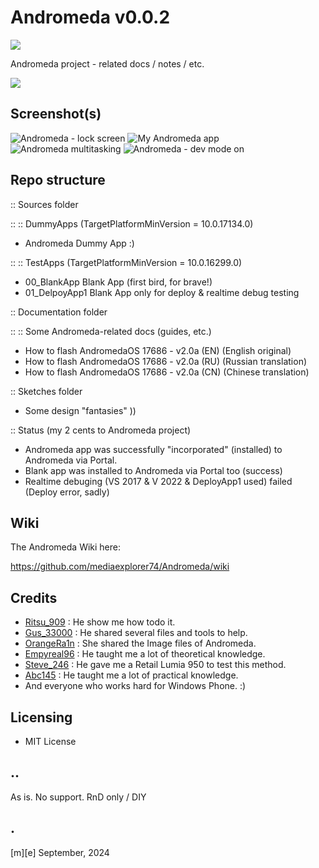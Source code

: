 # Andromeda v0.0.2
![](Images/logo.png)

Andromeda project - related docs / notes / etc.

![](Sketches/projectA.png)

## Screenshot(s)
![Andromeda - lock screen](Images/shot1.png)
![My Andromeda app](Images/shot2.png)
![Andromeda multitasking](Images/shot3.png)
![Andromeda - dev mode on](Images/shot4.png)

## Repo structure

:: Sources folder

:: :: DummyApps (TargetPlatformMinVersion = 10.0.17134.0)
- Andromeda Dummy App :)

:: :: TestApps (TargetPlatformMinVersion = 10.0.16299.0)
- 00_BlankApp  Blank App (first bird, for brave!) 
- 01_DelpoyApp1  Blank App only for deploy & realtime debug testing


:: Documentation folder

:: :: Some Andromeda-related docs (guides, etc.)
- How to flash AndromedaOS 17686 - v2.0a (EN)  (English original)
- How to flash AndromedaOS 17686 - v2.0a (RU)  (Russian translation)
- How to flash AndromedaOS 17686 - v2.0a (CN)  (Chinese translation)


:: Sketches folder
- Some design "fantasies" )) 

:: Status (my 2 cents to Andromeda project)
- Andromeda app was successfully "incorporated" (installed) to Andromeda via Portal. 
- Blank app was installed to Andromeda via Portal too (success)
- Realtime debuging (VS 2017 & V 2022 & DeployApp1 used) failed (Deploy error, sadly) 

## Wiki 

The Andromeda Wiki here: 

https://github.com/mediaexplorer74/Andromeda/wiki

## Credits 
- [Ritsu_909](https://github.com/Ritsu909) : He show me how todo it. 
- [Gus_33000](https://github.com/Gus33000) : He shared several files and tools to help. 
- [OrangeRa1n](https://github.com/OrangeRa1n) : She shared the Image files of Andromeda. 
- [Empyreal96](https://github.com/Empyreal96) : He taught me a lot of theoretical knowledge.
- [Steve_246](https://github.com/SteveNo246) : He gave me a Retail Lumia 950 to test this method.
- [Abc145](https://github.com/Abc145) : He taught me a lot of practical knowledge.
- And everyone who works hard for Windows Phone. :)


## Licensing
- MIT License

## ..
As is. No support. RnD only / DIY 

## .

[m][e] September, 2024 


